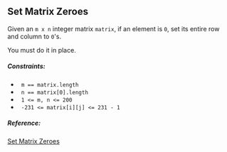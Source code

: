 ## Set Matrix Zeroes

Given an `m x n` integer matrix `matrix`, if an element is `0`, set its entire row and column to `0`'s.

You must do it in place.

##### Constraints:

- ` m == matrix.length`
- ` n == matrix[0].length`
- ` 1 <= m, n <= 200`
- ` -231 <= matrix[i][j] <= 231 - 1`

##### Reference:
[Set Matrix Zeroes](https://leetcode.com/problems/set-matrix-zeroes/)

